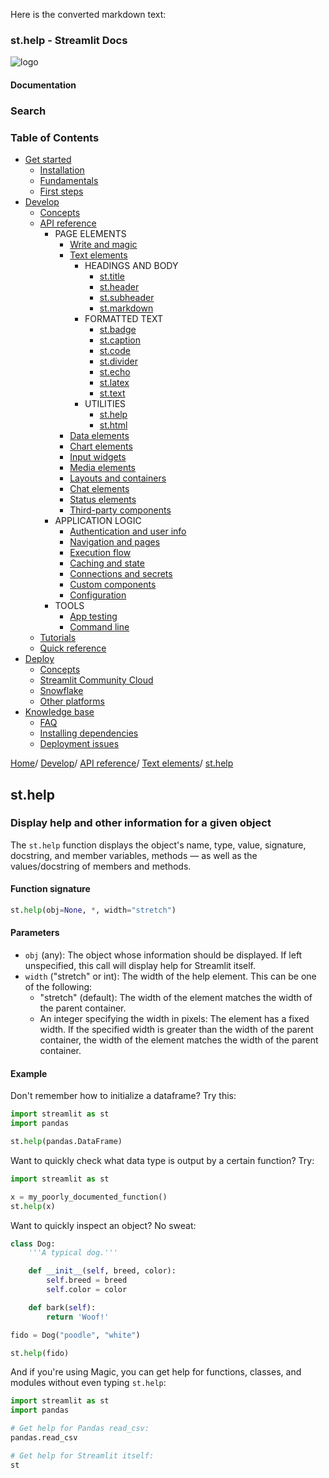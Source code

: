 Here is the converted markdown text:
### st.help - Streamlit Docs

![logo](/logo.svg)

#### Documentation

### Search

### Table of Contents
* [Get started](/get-started)
	+ [Installation](/get-started/installation)
	+ [Fundamentals](/get-started/fundamentals)
	+ [First steps](/get-started/tutorials)
* [Develop](/develop)
	+ [Concepts](/develop/concepts)
	+ [API reference](/develop/api-reference)
		- PAGE ELEMENTS
			- [Write and magic](/develop/api-reference/write-magic)
			- [Text elements](/develop/api-reference/text)
				- HEADINGS AND BODY
					- [st.title](/develop/api-reference/text/st.title)
					- [st.header](/develop/api-reference/text/st.header)
					- [st.subheader](/develop/api-reference/text/st.subheader)
					- [st.markdown](/develop/api-reference/text/st.markdown)
				- FORMATTED TEXT
					- [st.badge](/develop/api-reference/text/st.badge)
					- [st.caption](/develop/api-reference/text/st.caption)
					- [st.code](/develop/api-reference/text/st.code)
					- [st.divider](/develop/api-reference/text/st.divider)
					- [st.echo](/develop/api-reference/text/st.echo)
					- [st.latex](/develop/api-reference/text/st.latex)
					- [st.text](/develop/api-reference/text/st.text)
				- UTILITIES
					- [st.help](/develop/api-reference/text/st.help)
					- [st.html](/develop/api-reference/text/st.html)
			- [Data elements](/develop/api-reference/data)
			- [Chart elements](/develop/api-reference/charts)
			- [Input widgets](/develop/api-reference/widgets)
			- [Media elements](/develop/api-reference/media)
			- [Layouts and containers](/develop/api-reference/layout)
			- [Chat elements](/develop/api-reference/chat)
			- [Status elements](/develop/api-reference/status)
			- [Third-party components](https://streamlit.io/components)
		- APPLICATION LOGIC
			- [Authentication and user info](/develop/api-reference/user)
			- [Navigation and pages](/develop/api-reference/navigation)
			- [Execution flow](/develop/api-reference/execution-flow)
			- [Caching and state](/develop/api-reference/caching-and-state)
			- [Connections and secrets](/develop/api-reference/connections)
			- [Custom components](/develop/api-reference/custom-components)
			- [Configuration](/develop/api-reference/configuration)
		- TOOLS
			- [App testing](/develop/api-reference/app-testing)
			- [Command line](/develop/api-reference/cli)
	+ [Tutorials](/develop/tutorials)
	+ [Quick reference](/develop/quick-reference)
* [Deploy](/deploy)
	+ [Concepts](/deploy/concepts)
	+ [Streamlit Community Cloud](/deploy/streamlit-community-cloud)
	+ [Snowflake](/deploy/snowflake)
	+ [Other platforms](/deploy/tutorials)
* [Knowledge base](/knowledge-base)
	+ [FAQ](/knowledge-base/using-streamlit)
	+ [Installing dependencies](/knowledge-base/dependencies)
	+ [Deployment issues](/knowledge-base/deploy)

[Home](/)/ 
[Develop](/develop)/ 
[API reference](/develop/api-reference)/ 
[Text elements](/develop/api-reference/text)/ 
[st.help](/develop/api-reference/text/st.help)

## st.help
### Display help and other information for a given object

The `st.help` function displays the object's name, type, value, signature, docstring, and member variables, methods — as well as the values/docstring of members and methods.

#### Function signature
```python
st.help(obj=None, *, width="stretch")
```
#### Parameters

* `obj` (any): The object whose information should be displayed. If left unspecified, this call will display help for Streamlit itself.
* `width` ("stretch" or int): The width of the help element. This can be one of the following:
	+ "stretch" (default): The width of the element matches the width of the parent container.
	+ An integer specifying the width in pixels: The element has a fixed width. If the specified width is greater than the width of the parent container, the width of the element matches the width of the parent container.

#### Example

Don't remember how to initialize a dataframe? Try this:
```python
import streamlit as st
import pandas

st.help(pandas.DataFrame)
```
Want to quickly check what data type is output by a certain function? Try:
```python
import streamlit as st

x = my_poorly_documented_function()
st.help(x)
```
Want to quickly inspect an object? No sweat:
```python
class Dog:
    '''A typical dog.'''

    def __init__(self, breed, color):
        self.breed = breed
        self.color = color

    def bark(self):
        return 'Woof!'

fido = Dog("poodle", "white")

st.help(fido)
```
And if you're using Magic, you can get help for functions, classes, and modules without even typing `st.help`:
```python
import streamlit as st
import pandas

# Get help for Pandas read_csv:
pandas.read_csv

# Get help for Streamlit itself:
st
```